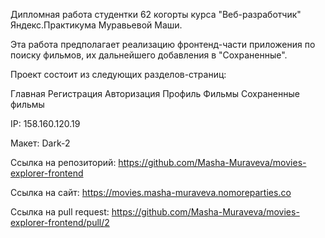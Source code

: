 Дипломная работа студентки 62 когорты курса "Веб-разработчик" Яндекс.Практикума Муравьевой Маши.

Эта работа предполагает реализацию фронтенд-части приложения по поиску фильмов, их дальнейшего добавления в "Сохраненные".

Проект состоит из следующих разделов-страниц:

Главная
Регистрация
Авторизация
Профиль
Фильмы
Сохраненные фильмы

IP: 158.160.120.19

Макет: Dark-2

Ссылка на репозиторий: https://github.com/Masha-Muraveva/movies-explorer-frontend

Ссылка на сайт: https://movies.masha-muraveva.nomoreparties.co

Ссылка на pull request: https://github.com/Masha-Muraveva/movies-explorer-frontend/pull/2
